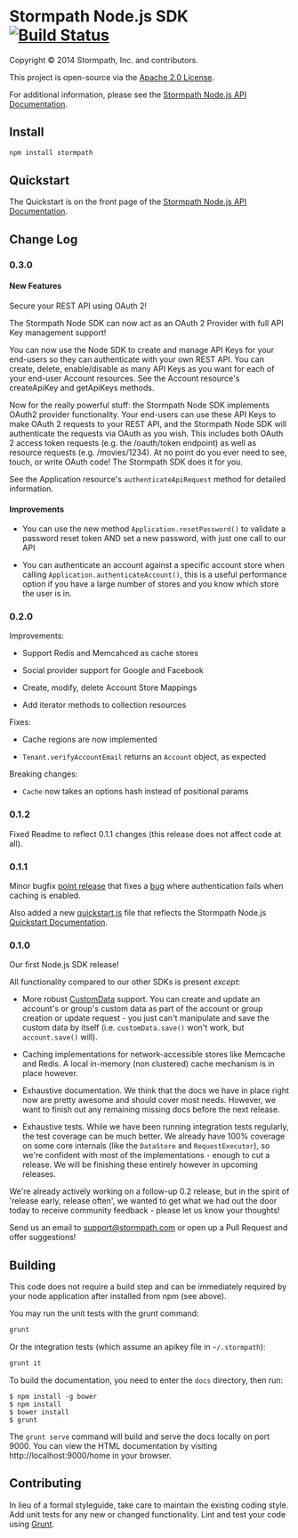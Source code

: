 # Stormpath Node.js SDK [![Build Status](https://secure.travis-ci.org/stormpath/stormpath-sdk-node.png?branch=master)](http://travis-ci.org/stormpath/stormpath-sdk-node)

Copyright &copy; 2014 Stormpath, Inc. and contributors.

This project is open-source via the [Apache 2.0 License](http://www.apache.org/licenses/LICENSE-2.0).

For additional information, please see the [Stormpath Node.js API Documentation](http://docs.stormpath.com/nodejs/api).

## Install

```bash
npm install stormpath
```

## Quickstart

The Quickstart is on the front page of the [Stormpath Node.js API Documentation](http://docs.stormpath.com/nodejs/api).

## Change Log

### 0.3.0

#### New Features

Secure your REST API using OAuth 2!

The Stormpath Node SDK can now act as an OAuth 2 Provider with full API Key management support!

You can now use the Node SDK to create and manage API Keys for your end-users so they can authenticate with your own REST API. You can create, delete, enable/disable as many API Keys as you want for each of your end-user Account resources. See the Account resource's createApiKey and getApiKeys methods.

Now for the really powerful stuff: the Stormpath Node SDK implements OAuth2 provider functionality. Your end-users can use these API Keys to make OAuth 2 requests to your REST API, and the Stormpath Node SDK will authenticate the requests via OAuth as you wish. This includes both OAuth 2 access token requests (e.g. the /oauth/token endpoint) as well as resource requests (e.g. /movies/1234). At no point do you ever need to see, touch, or write OAuth code! The Stormpath SDK does it for you.

See the Application resource's `authenticateApiRequest` method for detailed information.

#### Improvements

* You can use the new method `Application.resetPassword()` to validate a password reset token AND set a new password, with just one call to our API

* You can authenticate an account against a specific account store when calling `Application.authenticateAccount()`, this is a useful performance option if you have a large number of stores and you know which store the user is in.

### 0.2.0

Improvements:

* Support Redis and Memcahced as cache stores

* Social provider support for Google and Facebook

* Create, modify, delete Account Store Mappings

* Add iterator methods to collection resources

Fixes:

* Cache regions are now implemented

* `Tenant.verifyAccountEmail` returns an `Account` object, as expected

Breaking changes:

* `Cache` now takes an options hash instead of positional params


### 0.1.2

Fixed Readme to reflect 0.1.1 changes (this release does not affect code at all).

### 0.1.1

Minor bugfix [point release](https://github.com/stormpath/stormpath-sdk-node/issues?milestone=1&state=closed) that fixes a [bug](https://github.com/stormpath/stormpath-sdk-node/issues/11) where authentication fails when caching is enabled.

Also added a new [quickstart.js](https://github.com/stormpath/stormpath-sdk-node/blob/master/quickstart.js) file that reflects the Stormpath Node.js [Quickstart Documentation](http://docs.stormpath.com/nodejs/api/home).

### 0.1.0

Our first Node.js SDK release!

All functionality compared to our other SDKs is present _except_:

* More robust [CustomData](http://docs.stormpath.com/rest/product-guide/#custom-data) support.  You can create and update an account's or group's custom data as part of the account or group creation or update request - you just can't manipulate and save the custom data by itself (i.e. `customData.save()` won't work, but `account.save()` will).

* Caching implementations for network-accessible stores like Memcache and Redis.  A local in-memory (non clustered) cache mechanism is in place however.

* Exhaustive documentation.  We think that the docs we have in place right now are pretty awesome and should cover most needs.  However, we want to finish out any remaining missing docs before the next release.

* Exhaustive tests.  While we have been running integration tests regularly, the test coverage can be much better.  We already have 100% coverage on some core internals (like the `DataStore` and `RequestExecutor`), so we're confident with most of the implementations - enough to cut a release.  We will be finishing these entirely however in upcoming releases.

We're already actively working on a follow-up 0.2 release, but in the spirit of 'release early, release often', we wanted to get what we had out the door today to receive community feedback - please let us know your thoughts!

Send us an email to support@stormpath.com or open up a Pull Request and offer suggestions!

## Building

This code does not require a build step and can be immediately required by your node application after installed from npm (see above).

You may run the unit tests with the grunt command:

```bash
grunt
```

Or the integration tests (which assume an apikey file in `~/.stormpath`):

```bash
grunt it
```

To build the documentation, you need to enter the `docs` directory, then run:

```console
$ npm install -g bower
$ npm install
$ bower install
$ grunt
```

The `grunt serve` command will build and serve the docs locally on port 9000.  You can
view the HTML documentation by visiting http://localhost:9000/home in your browser.


## Contributing
In lieu of a formal styleguide, take care to maintain the existing coding style. Add unit tests for any new or changed functionality. Lint and test your code using [Grunt](http://gruntjs.com/).
